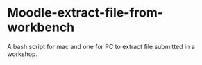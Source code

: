 # Moodle-extract-file-from-workbench
A bash script for mac and one for PC to extract file submitted in a workshop. 
